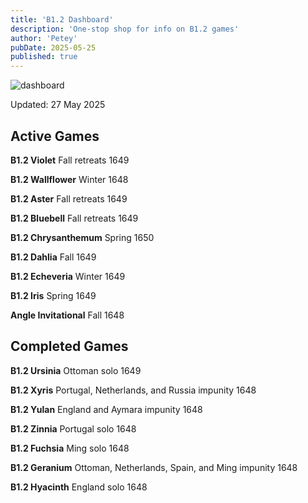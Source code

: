 ```yaml
---
title: 'B1.2 Dashboard'
description: 'One-stop shop for info on B1.2 games'
author: 'Petey'
pubDate: 2025-05-25
published: true
---
```

![dashboard](/imperialrealm/graphics/dashboard4.png)

Updated: 27 May 2025

## Active Games

**B1.2 Violet** Fall retreats 1649

**B1.2 Wallflower** Winter 1648

**B1.2 Aster** 	Fall retreats 1649

**B1.2 Bluebell**	Fall retreats 1649

**B1.2 Chrysanthemum** Spring 1650

**B1.2 Dahlia** Fall 1649

**B1.2 Echeveria** 	Winter 1649

**B1.2 Iris** Spring 1649

**Angle Invitational** Fall 1648

## Completed Games

**B1.2 Ursinia** Ottoman solo 1649

**B1.2 Xyris** Portugal, Netherlands, and Russia impunity 1648

**B1.2 Yulan** England and Aymara impunity 1648

**B1.2 Zinnia**	Portugal solo 1648

**B1.2 Fuchsia** 	Ming solo 1648

**B1.2 Geranium** 	Ottoman, Netherlands, Spain, and Ming impunity 1648

**B1.2 Hyacinth** 	England solo 1648
